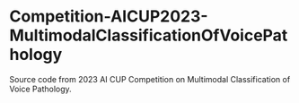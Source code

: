 # Competition-AICUP2023-MultimodalClassificationOfVoicePathology
Source code from 2023 AI CUP Competition on Multimodal Classification of Voice Pathology.

